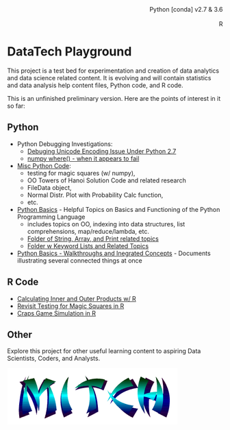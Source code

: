 
<div align="right">Python [conda] v2.7 & 3.6</div><br/>
<div align="right">R</div>

# DataTech Playground

This project is a test bed for experimentation and creation of data analytics and data science related content.  It is evolving and will contain statistics and data analysis help content files, Python code, and R code.

This is an unfinished preliminary version.  Here are the points of interest in it so far:

## Python

- Python Debugging Investigations:
  - [Debuging Unicode Encoding Issue Under Python 2.7](./PY_Debug_Investigations/PY27_UEE_UDE)
  - [numpy where() - when it appears to fail](./PY_Debug_Investigations)  
- [Misc Python Code](./Python_Misc): 
  - testing for magic squares (w/ numpy),
  - OO Towers of Hanoi Solution Code and related research
  - FileData object, 
  - Normal Distr. Plot with Probability Calc function, 
  - etc.
- [Python Basics](./PY_Basics) - Helpful Topics on Basics and Functioning of the Python Programming Language
  - includes topics on OO, indexing into data structures, list comprehensions, map/reduce/lambda, etc.
  - [Folder of String, Array, and Print related topics](./PY_Basics/str_arr_lst_prnt)
  - [Folder w Keyword Lists and Related Topics](./PY_Basics/kwrds)
- [Python Basics - Walkthroughs and Inegrated Concepts](./PY_Basics/Walkthroughs) - Documents illustrating several connected things at once

## R Code
- [Calculating Inner and Outer Products w/ R](http://htmlpreview.github.com/?https://github.com/TheMitchWorksPro/DataTech_Playground/blob/master/stats/TMWP_MatrixMath_Experimentation.html)
- [Revisit Testing for Magic Squares in R](./R_Misc/)
- [Craps Game Simulation in R](http://htmlpreview.github.com/?https://github.com/TheMitchWorksPro/DataTech_Playground/blob/master/R_Misc/TMWP_CrapsGameSimulation_R.html)

## Other
Explore this project for other useful learning content to aspiring Data Scientists, Coders, and Analysts.

![Mitch](https://github.com/TheMitchWorksPro/TestProject/blob/master/html_mitch_logo/Mitch_LogoBG.gif)

<!--

   Link testing: can't display notebooks yet ...
   http://htmlpreview.github.com/?https://github.com/TheMitchWorksPro/DataTech_Playground/blob/master/R_Misc/R_MagicSquare_Exploration.ipynb
   https://nbviewer.jupyter.org/github.com/TheMitchWorksPro/DataTech_Playground/blob/master/R_Misc/R_MagicSquare_Exploration.ipynb

   https://render.githubusercontent.com/view/ipynb?https://github.com/TheMitchWorksPro/DataTech_Playground/blob/master/R_Misc/R_MagicSquare_Exploration.ipynb

   Issue: 

   https://render.githubusercontent.com/view/ipynb?commit=24a4a32ee885d4ceb6166c83331decc2a44ed900&enc_url=68747470733a2f2f7261772e67697468756275736572636f6e74656e742e636f6d2f5468654d69746368576f726b7350726f2f44617461546563685f506c617967726f756e642f323461346133326565383835643463656236313636633833333331646563633261343465643930302f525f4d6973632f525f4d616769635371756172655f4578706c6f726174696f6e2e6970796e62&nwo=TheMitchWorksPro%2FDataTech_Playground&path=R_Misc%2FR_MagicSquare_Exploration.ipynb&repository_id=87484008&repository_type=Repository#ff6e4cb6-05b3-43c9-96d8-3117f999122f

-->